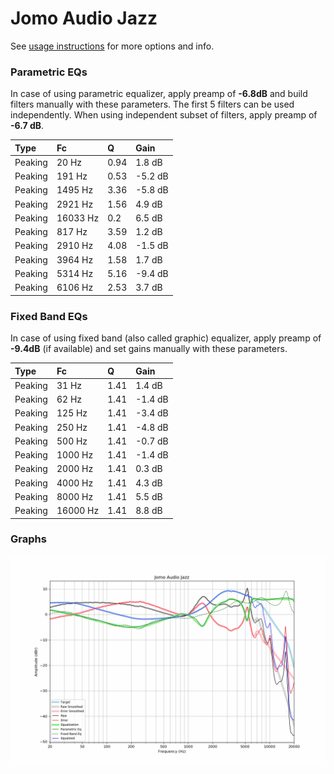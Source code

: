 # Jomo Audio Jazz
See [usage instructions](https://github.com/jaakkopasanen/AutoEq#usage) for more options and info.

### Parametric EQs
In case of using parametric equalizer, apply preamp of **-6.8dB** and build filters manually
with these parameters. The first 5 filters can be used independently.
When using independent subset of filters, apply preamp of **-6.7 dB**.

| Type    | Fc       |    Q | Gain    |
|:--------|:---------|:-----|:--------|
| Peaking | 20 Hz    | 0.94 | 1.8 dB  |
| Peaking | 191 Hz   | 0.53 | -5.2 dB |
| Peaking | 1495 Hz  | 3.36 | -5.8 dB |
| Peaking | 2921 Hz  | 1.56 | 4.9 dB  |
| Peaking | 16033 Hz | 0.2  | 6.5 dB  |
| Peaking | 817 Hz   | 3.59 | 1.2 dB  |
| Peaking | 2910 Hz  | 4.08 | -1.5 dB |
| Peaking | 3964 Hz  | 1.58 | 1.7 dB  |
| Peaking | 5314 Hz  | 5.16 | -9.4 dB |
| Peaking | 6106 Hz  | 2.53 | 3.7 dB  |

### Fixed Band EQs
In case of using fixed band (also called graphic) equalizer, apply preamp of **-9.4dB**
(if available) and set gains manually with these parameters.

| Type    | Fc       |    Q | Gain    |
|:--------|:---------|:-----|:--------|
| Peaking | 31 Hz    | 1.41 | 1.4 dB  |
| Peaking | 62 Hz    | 1.41 | -1.4 dB |
| Peaking | 125 Hz   | 1.41 | -3.4 dB |
| Peaking | 250 Hz   | 1.41 | -4.8 dB |
| Peaking | 500 Hz   | 1.41 | -0.7 dB |
| Peaking | 1000 Hz  | 1.41 | -1.4 dB |
| Peaking | 2000 Hz  | 1.41 | 0.3 dB  |
| Peaking | 4000 Hz  | 1.41 | 4.3 dB  |
| Peaking | 8000 Hz  | 1.41 | 5.5 dB  |
| Peaking | 16000 Hz | 1.41 | 8.8 dB  |

### Graphs
![](./Jomo%20Audio%20Jazz.png)
